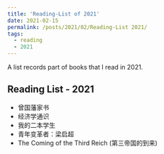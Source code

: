 ```yaml
---
title: 'Reading-List of 2021'
date: 2021-02-15
permalink: /posts/2021/02/Reading-List 2021/
tags:
  - reading
  - 2021
---
```


A list records part of books that I read in 2021.

## Reading List - 2021

- 曾国藩家书
- 经济学通识
- 我的二本学生
- 青年变革者：梁启超
- The Coming of the Third Reich (第三帝国的到来)